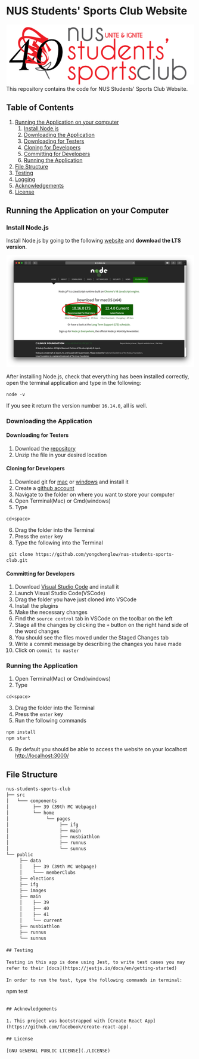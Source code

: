 # NUS Students' Sports Club Website

![NUS Students' Sports Club Logo](./src/images/logos/sportsClub/40_Sports_Club_Logo_Black.png)
This repository contains the code for NUS Students' Sports Club Website.

## Table of Contents

1. [Running the Application on your computer](#running-the-application-on-your-local-machine)
   1. [Install Node.js](#install-Node.js)
   2. [Downloading the Application](#downloading-the-application)
   3. [Downloading for Testers](#downloading-for-testers)
   4. [Cloning for Developers](#cloning-for-developers)
   5. [Committing for Developers](#committing-for-developers)
   6. [Running the Application](#running-the-application)
2. [File Structure](#structure)
3. [Testing](#testing)
4. [Logging](#logging)
5. [Acknowledgements](#acknowledgements)
6. [License](#license)

## Running the Application on your Computer

### Install Node.js

Install Node.js by going to the following [website](https://nodejs.org/en/ 'Node.js Homepage') and **download the LTS version**.

![image of Node JS Homepage](./public/images/NodeHomepage.png 'NodeHomepage')

After installing Node.js, check that everything has been installed correctly, open the terminal application and type in the following:

```
node -v
```

If you see it return the version number `16.14.0`, all is well.

### Downloading the Application

#### Downloading for Testers

1. Download the [repository](https://github.com/yongchenglow/nus-students-sports-club/archive/master.zip)
2. Unzip the file in your desired location

#### Cloning for Developers

1. Download git for [mac](https://git-scm.com/download/mac) or [windows](https://git-scm.com/download/win) and install it
2. Create a [github account](https://github.com/join)
3. Navigate to the folder on where you want to store your computer
4. Open Terminal(Mac) or Cmd(windows)
5. Type

```
cd<space>
```

6. Drag the folder into the Terminal
7. Press the `enter` key
8. Type the following into the Terminal

```
 git clone https://github.com/yongchenglow/nus-students-sports-club.git
```

#### Committing for Developers

1. Download [Visual Studio Code](https://code.visualstudio.com/download) and install it
2. Launch Visual Studio Code(VSCode)
3. Drag the folder you have just cloned into VSCode
4. Install the plugins
5. Make the necessary changes
6. Find the `source control` tab in VSCode on the toolbar on the left
7. Stage all the changes by clicking the `+` button on the right hand side of the word changes
8. You should see the files moved under the Staged Changes tab
9. Write a commit message by describing the changes you have made
10. Click on `commit to master`

### Running the Application

1. Open Terminal(Mac) or Cmd(windows)
2. Type

```
cd<space>
```

3. Drag the folder into the Terminal
4. Press the `enter` key
5. Run the following commands

```
npm install
npm start
```

6. By default you should be able to access the website on your localhost [http://localhost:3000/](http://localhost:3000/)

## File Structure

```
nus-students-sports-club
├── src
│   └─── components
│         ├── 39 (39th MC Webpage)
│         └── home
│              └── pages
│                   ├── ifg
│                   ├── main
│                   ├── nusbiathlon
│                   ├── runnus
│                   └── sunnus
└── public
     ├── data
     │    ├── 39 (39th MC Webpage)
     │    └─── memberClubs
     ├── elections
     ├── ifg
     ├── images
     ├── main
     │    ├── 39
     │    ├── 40
     │    ├── 41
     │    └── current
     ├── nusbiathlon
     ├── runnus
     └── sunnus

## Testing

Testing in this app is done using Jest, to write test cases you may refer to their [docs](https://jestjs.io/docs/en/getting-started)

In order to run the test, type the following commands in terminal:

```

npm test

```

## Acknowledgements

1. This project was bootstrapped with [Create React App](https://github.com/facebook/create-react-app).

## License

[GNU GENERAL PUBLIC LICENSE](./LICENSE)
```
